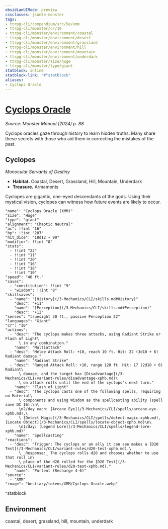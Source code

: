 ```yaml
---
obsidianUIMode: preview
cssclasses: json5e-monster
tags:
- ttrpg-cli/compendium/src/5e/xmm
- ttrpg-cli/monster/cr/10
- ttrpg-cli/monster/environment/coastal
- ttrpg-cli/monster/environment/desert
- ttrpg-cli/monster/environment/grassland
- ttrpg-cli/monster/environment/hill
- ttrpg-cli/monster/environment/mountain
- ttrpg-cli/monster/environment/underdark
- ttrpg-cli/monster/size/huge
- ttrpg-cli/monster/type/giant
statblock: inline
statblock-link: "#^statblock"
aliases:
- Cyclops Oracle
---
```

# [Cyclops Oracle](3-Mechanics\CLI\bestiary\giant/cyclops-oracle-xmm.md)
*Source: Monster Manual (2024) p. 88*  

Cyclops oracles gaze through history to learn hidden truths. Many share these secrets with those who aid them in correcting the mistakes of the past.

## Cyclopes

*Monocular Servants of Destiny*

- **Habitat.** Coastal, Desert, Grassland, Hill, Mountain, Underdark  
- **Treasure.** Armaments  

Cyclopes are gigantic, one-eyed descendants of the gods. Using their mystical vision, cyclopes can witness how future events are likely to occur.

```statblock
"name": "Cyclops Oracle (XMM)"
"size": "Huge"
"type": "giant"
"alignment": "Chaotic Neutral"
"ac": !!int "16"
"hp": !!int "207"
"hit_dice": "18d12 + 90"
"modifier": !!int "8"
"stats":
  - !!int "22"
  - !!int "11"
  - !!int "20"
  - !!int "16"
  - !!int "18"
  - !!int "10"
"speed": "40 ft."
"saves":
  - "constitution": !!int "9"
  - "wisdom": !!int "8"
"skillsaves":
  - "name": "[History](/3-Mechanics/CLI/skills.md#History)"
    "desc": "+11"
  - "name": "[Perception](/3-Mechanics/CLI/skills.md#Perception)"
    "desc": "+12"
"senses": "truesight 30 ft., passive Perception 22"
"languages": "Giant"
"cr": "10"
"actions":
  - "desc": "The cyclops makes three attacks, using Radiant Strike or Flash of Light\
      \ in any combination."
    "name": "Multiattack"
  - "desc": "Melee Attack Roll: +10, reach 10 ft. Hit: 22 (3d10 + 6) Radiant damage."
    "name": "Radiant Strike"
  - "desc": "Ranged Attack Roll: +10, range 120 ft. Hit: 17 (2d10 + 6) Radiant\
      \ damage, and the target has [Disadvantage](/3-Mechanics/CLI/variant-rules/disadvantage-xphb.md)\
      \ on attack rolls until the end of the cyclops's next turn."
    "name": "Flash of Light"
  - "desc": "The cyclops casts one of the following spells, requiring no Material\
      \ components and using Wisdom as the spellcasting ability (spell save DC 16):\n\
      \n2/day each: [Arcane Eye](/3-Mechanics/CLI/spells/arcane-eye-xphb.md),\
      \ [Detect Magic](/3-Mechanics/CLI/spells/detect-magic-xphb.md), [Locate Object](/3-Mechanics/CLI/spells/locate-object-xphb.md)\n\
      \n1/day: [Legend Lore](/3-Mechanics/CLI/spells/legend-lore-xphb.md)"
    "name": "Spellcasting"
"reactions":
  - "desc": "Trigger: The cyclops or an ally it can see makes a [D20 Test](/3-Mechanics/CLI/variant-rules/d20-test-xphb.md).\
      \ _Response:_ The cyclops rolls d20 and chooses whether to use that roll in\
      \ place of the d20 rolled for the [D20 Test](/3-Mechanics/CLI/variant-rules/d20-test-xphb.md)."
    "name": "Portent (Recharge 4-6)"
"source":
  - "XMM"
"image": "bestiary/tokens/XMM/Cyclops Oracle.webp"
```
^statblock

## Environment

coastal, desert, grassland, hill, mountain, underdark